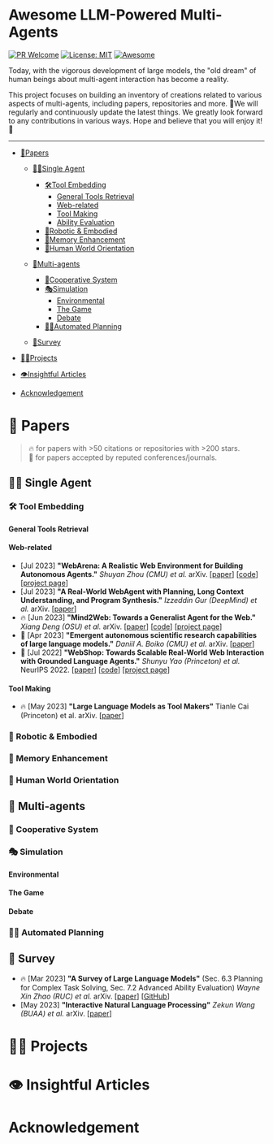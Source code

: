 # Awesome LLM-Powered Multi-Agents

[![PR Welcome](https://img.shields.io/badge/PRs-welcome-brightgreen)](https://github.com/xinminghou2002/awesome-llm-powered-multi-agents/pulls)
[![License: MIT](https://img.shields.io/badge/License-MIT-yellow.svg)](LICENSE)
[![Awesome](https://awesome.re/badge.svg)](https://awesome.re)

Today, with the vigorous development of large models, the "old dream" of human beings about multi-agent interaction has become a reality. 

This project focuses on building an inventory of creations related to various aspects of multi-agents, including papers, repositories and more. 🌟We will regularly and continuously update the latest things.
We greatly look forward to any contributions in various ways. Hope and believe that you will enjoy it! 💫

---

- [📁Papers](#papers)
  - [‍👨‍💻Single Agent](#single-agent)
      - [🛠️Tool Embedding](#tool-embedding)
        - [General Tools Retrieval](#general-tools-retrieval)
        - [Web-related](#web-related)
        - [Tool Making](#tool-making)
        - [Ability Evaluation](#ability-evaluation)
      - [🦾Robotic & Embodied](#robotics--embodied)
      - [🐬Memory Enhancement](#memory-enhancement)
      - [🎩Human World Orientation](#human-world-orientation)

  - [👫Multi-agents](#multi-agent-skills)
      - [🤝Cooperative System](#cooperative-system)
      - [🎭Simulation](#simulation)
         - [Environmental](#environmental-simulation)
         - [The Game](#the-game)
         - [Debate](#debate)
      - [🧑‍🏫Automated Planning](#automated-planning)
  - [📖Survey](#survey)
- [🏄‍♂️Projects](#projects)

- [👁️Insightful Articles](#insightful-articles)
- [Acknowledgement](#acknowledgement)

# 📁 Papers

> 🔥 for papers with >50 citations or repositories with >200 stars.\
> 📖 for papers accepted by reputed conferences/journals.


## 👨‍💻 Single Agent
### 🛠️ Tool Embedding
#### General Tools Retrieval
#### Web-related

- [Jul 2023] **"WebArena: A Realistic Web Environment for Building Autonomous Agents."** _Shuyan Zhou (CMU) et al._ arXiv. [[paper](https://arxiv.org/abs/2307.13854)] [[code](https://github.com/web-arena-x/webarena)] [[project page](https://webarena.dev)]
- [Jul 2023] **"A Real-World WebAgent with Planning, Long Context Understanding, and Program Synthesis."** _Izzeddin Gur (DeepMind) et al._ arXiv. [[paper](https://arxiv.org/abs/2307.12856)]
- 🔥 [Jun 2023] **"Mind2Web: Towards a Generalist Agent for the Web."** _Xiang Deng (OSU) et al._ arXiv. [[paper](https://arxiv.org/abs/2306.06070)] [[code](https://github.com/OSU-NLP-Group/Mind2Web)] [[project page](https://osu-nlp-group.github.io/Mind2Web)]
- 📖 [Apr 2023] **"Emergent autonomous scientific research capabilities of large language models."** _Daniil A. Boiko (CMU) et al._ arXiv. [[paper](https://arxiv.org/abs/2304.05332)]
- 📖 [Jul 2022] **"WebShop: Towards Scalable Real-World Web Interaction with Grounded Language Agents."** _Shunyu Yao (Princeton) et al._ NeurIPS 2022. [[paper](https://arxiv.org/abs/2207.01206)] [[code](https://github.com/princeton-nlp/WebShop)] [[project page](https://webshop-pnlp.github.io)]

#### Tool Making
- 🔥 [May 2023] **"Large Language Models as Tool Makers"** Tianle Cai (Princeton) et al. arXiv. [[paper](https://arxiv.org/abs/2305.17126)]

### 🦾 Robotic & Embodied
### 🐬 Memory Enhancement
### 🎩 Human World Orientation

## 👫 Multi-agents
### 🤝 Cooperative System
### 🎭 Simulation
#### Environmental
#### The Game
#### Debate
### 🧑‍🏫 Automated Planning


## 📖 Survey
- 🔥 [Mar 2023] **"A Survey of Large Language Models"** (Sec. 6.3 Planning for Complex Task Solving, Sec. 7.2 Advanced Ability Evaluation) _Wayne Xin Zhao (RUC) et al._ arXiv. [[paper](https://arxiv.org/abs/2303.18223)] [[GitHub](https://github.com/RUCAIBox/LLMSurvey)]
- [May 2023] **"Interactive Natural Language Processing"** _Zekun Wang (BUAA) et al._ arXiv. [[paper](https://arxiv.org/abs/2305.13246)]


# 🏄‍♂️ Projects

# 👁️ Insightful Articles

# Acknowledgement